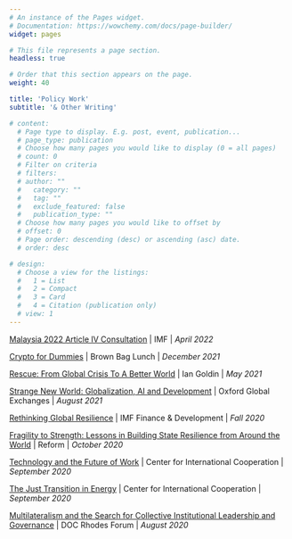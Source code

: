 ```yaml
---
# An instance of the Pages widget.
# Documentation: https://wowchemy.com/docs/page-builder/
widget: pages

# This file represents a page section.
headless: true

# Order that this section appears on the page.
weight: 40

title: 'Policy Work'
subtitle: '& Other Writing'

# content:
  # Page type to display. E.g. post, event, publication...
  # page_type: publication
  # Choose how many pages you would like to display (0 = all pages)
  # count: 0
  # Filter on criteria
  # filters:
  # author: ""
  #   category: ""
  #   tag: ""
  #   exclude_featured: false
  #   publication_type: ""
  # Choose how many pages you would like to offset by
  # offset: 0
  # Page order: descending (desc) or ascending (asc) date.
  # order: desc

# design:
  # Choose a view for the listings:
  #   1 = List
  #   2 = Compact
  #   3 = Card
  #   4 = Citation (publication only)
  # view: 1
---
```


[Malaysia 2022 Article IV Consultation](https://www.imf.org/en/Publications/CR/Issues/2022/04/28/Malaysia-2022-Article-IV-Consultation-Press-Release-Staff-Report-and-Statement-by-the-517398) | IMF | *April 2022*

[Crypto for Dummies](https://copestake.info/uploads/otherwriting/crypto_for_dummies.pdf) | Brown Bag Lunch | *December 2021*

[Rescue: From Global Crisis To A Better World](https://www.hachette.co.uk/titles/ian-goldin/rescue/9781529366884/?v2=true) | Ian Goldin | *May 2021*

[Strange New World: Globalization, AI and Development](https://copestake.info/uploads/otherwriting/strange_new_world.pdf) | Oxford Global Exchanges | *August 2021*

[Rethinking Global Resilience](https://www.imf.org/external/pubs/ft/fandd/2020/09/rethinking-global-resilience-ian-goldin.htm) | IMF Finance & Development | *Fall 2020*

[Fragility to Strength: Lessons in Building State Resilience from Around the World](https://copestake.info/uploads/otherwriting/reform_final.pdf) | Reform | *October 2020*

[Technology and the Future of Work](https://copestake.info/uploads/otherwriting/technology_and_the_future_of_work.pdf) | Center for International Cooperation | *September 2020*

[The Just Transition in Energy](https://copestake.info/uploads/otherwriting/the_just_transition_in_energy.pdf) | Center for International Cooperation | *September 2020*

[Multilateralism and the Search for Collective Institutional Leadership and Governance](https://copestake.info/uploads/otherwriting/doc_rhodes_final.pdf) | DOC Rhodes Forum | *August 2020*



